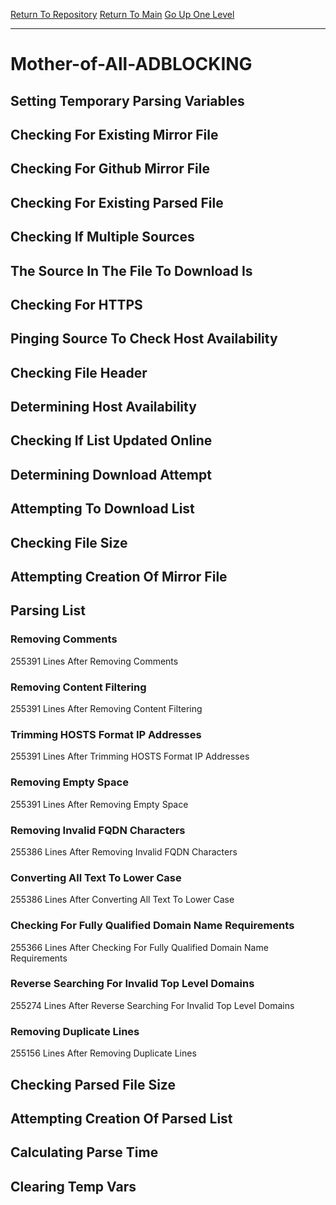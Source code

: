[Return To Repository](https://github.com/deathbybandaid/piholeparser/)
[Return To Main](https://github.com/deathbybandaid/piholeparser/blob/master/RecentRunLogs/Mainlog.md)
[Go Up One Level](https://github.com/deathbybandaid/piholeparser/blob/master/RecentRunLogs/TopLevelScripts/30-Processing-External-Blacklists.md)
____________________________________
# Mother-of-All-ADBLOCKING
## Setting Temporary Parsing Variables
## Checking For Existing Mirror File
## Checking For Github Mirror File
## Checking For Existing Parsed File
## Checking If Multiple Sources
## The Source In The File To Download Is
## Checking For HTTPS
## Pinging Source To Check Host Availability
## Checking File Header
## Determining Host Availability
## Checking If List Updated Online
## Determining Download Attempt
## Attempting To Download List
## Checking File Size
## Attempting Creation Of Mirror File
## Parsing List
### Removing Comments
255391 Lines After Removing Comments
### Removing Content Filtering
255391 Lines After Removing Content Filtering
### Trimming HOSTS Format IP Addresses
255391 Lines After Trimming HOSTS Format IP Addresses
### Removing Empty Space
255391 Lines After Removing Empty Space
### Removing Invalid FQDN Characters
255386 Lines After Removing Invalid FQDN Characters
### Converting All Text To Lower Case
255386 Lines After Converting All Text To Lower Case
### Checking For Fully Qualified Domain Name Requirements
255366 Lines After Checking For Fully Qualified Domain Name Requirements
### Reverse Searching For Invalid Top Level Domains
255274 Lines After Reverse Searching For Invalid Top Level Domains
### Removing Duplicate Lines
255156 Lines After Removing Duplicate Lines
## Checking Parsed File Size
## Attempting Creation Of Parsed List
## Calculating Parse Time
## Clearing Temp Vars
